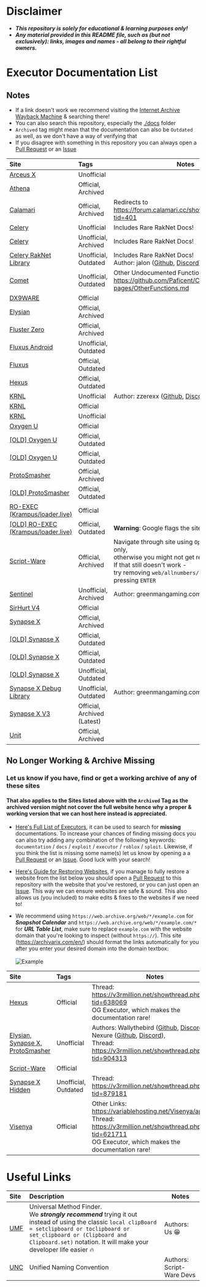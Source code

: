 # Disclaimer
* ***This repository is solely for educational & learning purposes only!***
* ***Any material provided in this README file, such as (but not exclusively): links, images and names - all belong to their rightful owners.***
# Executor Documentation List
## Notes
* If a link doesn't work we recommend visiting the [Internet Archive Wayback Machine](https://web.archive.org/) & searching there!
* You can also search this repository, especially the [./docs](https://github.com/luau/Executor-API-Docs/tree/master/docs) folder
* `Archived` tag might mean that the documentation can also be `Outdated` as well, as we don't have a way of verifying that
* If you disagree with something in this repository you can always open a [Pull Request](https://github.com/luau/Executor-API-Docs/pulls) or an [Issue](https://github.com/luau/Executor-API-Docs/issues)

| Site | Tags | Notes
| :- | :- | -
| [Arceus X](https://app.archbee.com/public/GTONzNA7evjrQC6ZE_BLZ/2lbM6e2QyZJCefiVR2qKy) | Unofficial
| [Athena](https://web.archive.org/web/20180406063027/http://tacticalbfg.com:80/Athena/docs) | Official, Archived
| [Calamari](https://web.archive.org/calamari.cc/Environment) | Official, Archived | Redirects to https://forum.calamari.cc/showthread.php?tid=401
| [Celery](https://celeryrblx.github.io) | Unofficial | Includes Rare RakNet Docs!
| [Celery](https://web.archive.org/web/20220416001215/github.com/thedoomed/Celery) | Unofficial, Archived | Includes Rare RakNet Docs!
| [Celery RakNet Library](https://gist.github.com/jLn0n/16c2ce3c0c1fc1b6b76949715077da7a/cedf1629355ab858d6d47846b10e02bb37ea704f) | Unofficial, Outdated | Includes Rare RakNet Docs!<br />Author: jalon ([Github](https://github.com/jLn0n), [Discord](https://discordapp.com/users/474555624219344906))
| [Comet](https://paficent.github.io/CometDocs/) | Unofficial, Outdated | Other Undocumented Functions: https://github.com/Paficent/CometDocs/blob/gh-pages/OtherFunctions.md
| [DX9WARE](https://cultofintellect.com/docs/DX9WARE/DX9WARE%20LUA/introduction.html) | Official
| [Elysian](https://luau.github.io/Executor-API-Docs/Elysian) | Official, Archived
| [Fluster Zero](https://web.archive.org/docs.fluster.world/ ) | Official, Archived
| [Fluxus Android](https://github.com/YieldingFluxus/android-documentation) | Unofficial, Outdated
| [Fluxus](https://fluxusrbx.gitbook.io/) | Official, Outdated
| [Hexus](https://github.com/customality/hexus) | Official, Outdated
| [KRNL](https://app.archbee.com/public/2Jp4SDaAD4P1COFfx1p_t) | Unofficial | Author: zzerexx ([Github](https://github.com/zzerexx), [Discord](https://discordapp.com/users/292756593412669440))
| [KRNL](https://docs.krnl.ca) | Official
| [KRNL](https://github.com/bruvzz/krnldoc/tree/main/src) | Unofficial
| [Oxygen U](https://oxygenu.xyz/docs/book) | Official
| [[OLD] Oxygen U](https://oxygenu.xyz/docs.html) | Official, Outdated
| [[OLD] Oxygen U](https://github.com/iDevastate/Oxygen-v2/blob/main/docs.txt) | Official, Outdated
| [ProtoSmasher](https://web.archive.org/docs.protosmasher.net) | Official, Archived
| [[OLD] ProtoSmasher](https://luau.github.io/Executor-API-Docs/ProtoSmasher) | Official, Outdated
| [RO-EXEC (Krampus/loader.live)](https://web.archive.org/docs.krampus.gg/) | Official
| [[OLD] RO-EXEC (Krampus/loader.live)](https://web.archive.org/web/20240314125602/krampus-organization.gitbook.io/loader.live-ro-exec-documentation) | Official, Outdated | **Warning**: Google flags the site as harmful
| [Script-Ware](https://web.archive.org/web/20220421142618/docs.script-ware.com/the-script-ware-api) | Official, Archived | Navigate through site using `Open Link in New Tab` only,<br />otherwise you might not get redirected.<br />If that still doesn't work -<br />try removing `web/allnumbers/` from the link then pressing `ENTER` |
| [Sentinel](https://luau.github.io/Executor-API-Docs/Sentinel) | Unofficial, Archived | Author: greenmangaming.com ([Github](https://github.com/TehBlaxxor), [Discord](https://discordapp.com/users/577282206079385610))
| [SirHurt V4](https://www.sirhurt.net/login/API.html) | Official
| [Synapse X](https://web.archive.org/docs.synapse.to) | Official, Archived
| [[OLD] Synapse X](https://luau.github.io/Executor-API-Docs) | Official, Outdated
| [[OLD] Synapse X](https://github.com/luau/Executor-API-Docs/wiki) | Official, Outdated
| [[OLD] Synapse X](https://synapsexdocs.github.io) | Unofficial, Outdated
| [Synapse X Debug Library](https://gist.github.com/TehBlaxxor/c8022570fea9e48ab7a6a6ad23c7c671) | Unofficial, Outdated | Author: greenmangaming.com ([Github](https://github.com/TehBlaxxor), [Discord](https://discordapp.com/users/577282206079385610))
| [Synapse X V3](https://web.archive.org/synllc.github.io/synapse-x-documentation) | Official, Archived (Latest)
| [Unit](https://web.archive.org/github.com/unit-fun/Unit-Documentation) | Official, Archived

## No Longer Working & Archive Missing
### Let us know if you have, find or get a working archive of any of these sites
#### That also applies to the Sites listed above with the `Archived` Tag as the archived version might not cover the full website hence why a proper & working version that we can host here instead is appreciated.

* [Here's Full List of Executors](https://github.com/luau/Executor-API-Docs/blob/master/Full-Executor-List), it can be used to search for **missing** documentations. To increase your chances of finding missing docs you can also try adding any combination of the following keywords: `documentation` / `docs` / `exploit` / `executor` / `roblox` / `sploit`. Likewise, if you think the list is missing some name(s) let us know by opening a a [Pull Request](https://github.com/luau/Executor-API-Docs/pulls) or an [Issue](https://github.com/luau/Executor-API-Docs/issues). Good luck with your search!<br />

* [Here's Guide for Restoring Websites](https://wiki.archiveteam.org/index.php?title=Restoring), if you manage to fully restore a website from the list below you should open a [Pull Request](https://github.com/luau/Executor-API-Docs/pulls) to this repository with the website that you've restored, or you can just open an [Issue](https://github.com/luau/Executor-API-Docs/issues). This way we can ensure websites are safe & sound. This also allows us (you included) to make edits & fixes to the websites if we need to!

* We recommend using `https://web.archive.org/web/*/example.com` for ***Snapshot Calendar*** and `https://web.archive.org/web/*/example.com/*` for ***URL Table List***, make sure to replace `example.com` with the website domain that you're looking to inspect (without `https://`). This site (https://archivarix.com/en/) should format the links automatically for you after you enter your desired domain into the domain textbox:
<br /><br />![Example](https://github.com/luau/Executor-API-Docs/assets/95628489/6e588d90-cb58-4f44-990e-083ceeecb784)

| Site | Tags | Notes
| :- | :- | -
| [Hexus](https://forum.hexus.xyz/t/hexus-functions/6885/2) | Official | Thread: https://v3rmillion.net/showthread.php?tid=638069<br />OG Executor, which makes the documentation rare!
| [Elysian, Synapse X, ProtoSmasher](https://wally-rblx.github.io/rbxdocs.github.io) | Unofficial | Authors: Wallythebird ([Github](https://github.com/wally-rblx), [Discord](https://discordapp.com/users/727303510185607279)) & Nexure ([Github](https://github.com/Nexure), [Discord](https://discordapp.com/users/531933495598252042)),<br />Thread: https://v3rmillion.net/showthread.php?tid=904313
| [Script-Ware](https://dev.script-ware.com) | Official
| [Synapse X Hidden](https://v3rmillion.net/showthread.php?tid=879181) | Unofficial, Outdated | Thread: https://v3rmillion.net/showthread.php?tid=879181
| [Visenya](https://targaryentech.com/api.html) | Official | Other Links: https://variablehosting.net/Visenya/api.html<br />Thread: https://v3rmillion.net/showthread.php?tid=621711<br />OG Executor, which makes the documentation rare!
# Useful Links
| Site | Description | Notes
| :- | :- | -
| [UMF](https://github.com/luau/SomeHub/wiki/Universal-Method-Finder) | Universal Method Finder.<br />We ***strongly recommend*** trying it out instead of using the classic `local clipBoard = setclipboard or toclipboard or set_clipboard or (Clipboard and Clipboard.set)` notation. It will make your developer life easier :fire: | Authors: Us :grin:
| [UNC](https://github.com/unified-naming-convention/NamingStandard) | Unified Naming Convention | Authors: Script-Ware Devs
